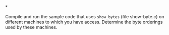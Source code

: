 \*

Compile and run the sample code that uses `show_bytes` (file show-byte.c) on
different machines to which you have access. Determine the byte orderings
used by these machines.
